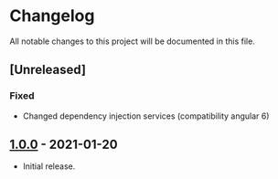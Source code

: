 # Changelog

All notable changes to this project will be documented in this file.

## [Unreleased]

### Fixed
- Changed dependency injection services (compatibility angular 6)
<!--
"### Added" for new features.
"### Changed" for changes in existing functionality.
"### Deprecated" for soon-to-be removed features.
"### Removed" for now removed features.
"### Fixed" for any bug fixes.
"### Security" in case of vulnerabilities.
-->

## [1.0.0] - 2021-01-20
- Initial release.

[1.0.0]: https://github.com/digipolisantwerp/location-viewer_widget_angular/compare/v1.0.0
